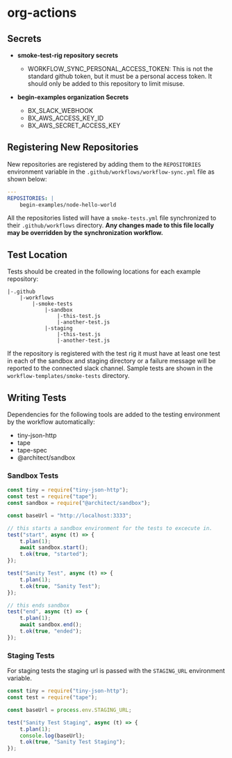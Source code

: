 # org-actions

## Secrets

-   **smoke-test-rig repository secrets**

    -   WORKFLOW_SYNC_PERSONAL_ACCESS_TOKEN: This is not the standard github token, but it must be a personal access token. It should only be added to this repository to limit misuse.

-   **begin-examples organization Secrets**

    -   BX_SLACK_WEBHOOK
    -   BX_AWS_ACCESS_KEY_ID
    -   BX_AWS_SECRET_ACCESS_KEY

## Registering New Repositories

New repositories are registered by adding them to the `REPOSITORIES` environment variable in the `.github/workflows/workflow-sync.yml` file as shown below:

```yaml
---
REPOSITORIES: |
    begin-examples/node-hello-world
```

All the repositories listed will have a `smoke-tests.yml` file synchronized to their `.github/workflows` directory. **Any changes made to this file locally may be overridden by the synchronization workflow.**

## Test Location

Tests should be created in the following locations for each example repository:

```
|-.github
    |-workflows
        |-smoke-tests
            |-sandbox
                |-this-test.js
                |-another-test.js
            |-staging
                |-this-test.js
                |-another-test.js
```

If the repository is registered with the test rig it must have at least one test in each of the sandbox and staging directory or a failure message will be reported to the connected slack channel. Sample tests are shown in the `workflow-templates/smoke-tests` directory.

## Writing Tests

Dependencies for the following tools are added to the testing environment by the workflow automatically:

-   tiny-json-http
-   tape
-   tape-spec
-   @architect/sandbox

### Sandbox Tests

```javascript
const tiny = require("tiny-json-http");
const test = require("tape");
const sandbox = require("@architect/sandbox");

const baseUrl = "http://localhost:3333";

// this starts a sandbox environment for the tests to excecute in.
test("start", async (t) => {
    t.plan(1);
    await sandbox.start();
    t.ok(true, "started");
});

test("Sanity Test", async (t) => {
    t.plan(1);
    t.ok(true, "Sanity Test");
});

// this ends sandbox
test("end", async (t) => {
    t.plan(1);
    await sandbox.end();
    t.ok(true, "ended");
});
```

### Staging Tests

For staging tests the staging url is passed with the `STAGING_URL` environment variable.

```javascript
const tiny = require("tiny-json-http");
const test = require("tape");

const baseUrl = process.env.STAGING_URL;

test("Sanity Test Staging", async (t) => {
    t.plan(1);
    console.log(baseUrl);
    t.ok(true, "Sanity Test Staging");
});
```
